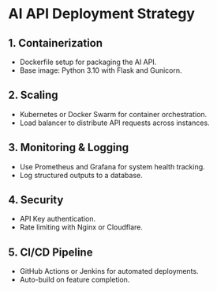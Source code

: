# AI API Deployment Strategy

## 1. Containerization
- Dockerfile setup for packaging the AI API.
- Base image: Python 3.10 with Flask and Gunicorn.

## 2. Scaling
- Kubernetes or Docker Swarm for container orchestration.
- Load balancer to distribute API requests across instances.

## 3. Monitoring & Logging
- Use Prometheus and Grafana for system health tracking.
- Log structured outputs to a database.

## 4. Security
- API Key authentication.
- Rate limiting with Nginx or Cloudflare.

## 5. CI/CD Pipeline
- GitHub Actions or Jenkins for automated deployments.
- Auto-build on feature completion.
